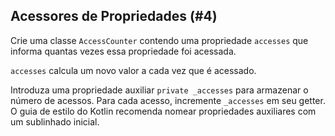 ## Acessores de Propriedades (#4)

Crie uma classe `AccessCounter` contendo uma propriedade `accesses` que informa quantas vezes essa propriedade foi acessada.

<div class="hint">

`accesses` calcula um novo valor a cada vez que é acessado.

</div>

<div class="hint">

Introduza uma propriedade auxiliar `private _accesses` para armazenar o número de acessos. Para cada acesso, incremente `_accesses` em seu getter. O guia de estilo do Kotlin recomenda nomear propriedades auxiliares com um sublinhado inicial.

</div>
